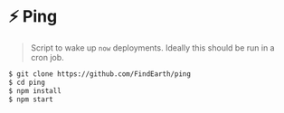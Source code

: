 # ⚡️ Ping

> Script to wake up `now` deployments. Ideally this should be run in a cron job.

```bash
$ git clone https://github.com/FindEarth/ping
$ cd ping
$ npm install
$ npm start
```
